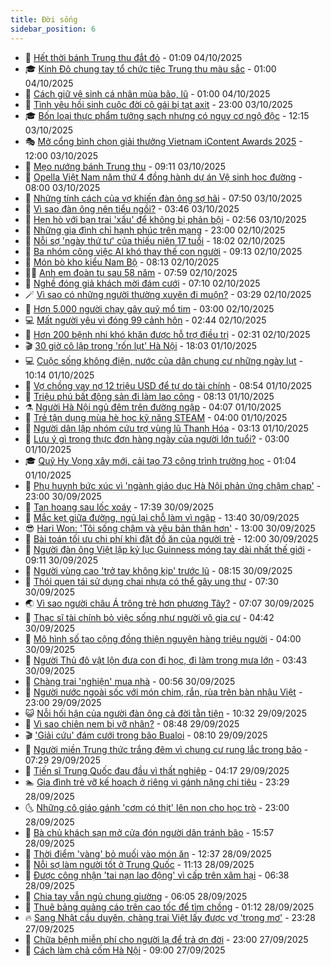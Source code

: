 ```yaml
---
title: Đời sống
sidebar_position: 6
---
```


<!-- vnexpress-doi-song:START -->
- 🚀 [Hết thời bánh Trung thu đắt đỏ](https://vnexpress.net/het-thoi-banh-trung-thu-dat-do-4946855.html) - 01:09 04/10/2025
- 🎓 [Kinh Đô chung tay tổ chức tiệc Trung thu màu sắc](https://vnexpress.net/kinh-do-chung-tay-to-chuc-tiec-trung-thu-mau-sac-4947058.html) - 01:00 04/10/2025
- 🚦 [Cách giữ vệ sinh cá nhân mùa bão, lũ](https://vnexpress.net/cach-giu-ve-sinh-ca-nhan-mua-bao-lu-4946902.html) - 01:00 04/10/2025
- 🦣 [Tình yêu hồi sinh cuộc đời cô gái bị tạt axit](https://vnexpress.net/tinh-yeu-hoi-sinh-cuoc-doi-co-gai-bi-tat-axit-4941692.html) - 23:00 03/10/2025
- 🎓 [Bốn loại thực phẩm tưởng sạch nhưng có nguy cơ ngộ độc](https://vnexpress.net/bon-loai-thuc-pham-tuong-sach-nhung-co-nguy-co-ngo-doc-4943366.html) - 12:15 03/10/2025
- 🎭 [Mở cổng bình chọn giải thưởng Vietnam iContent Awards 2025](https://vnexpress.net/mo-cong-binh-chon-giai-thuong-vietnam-icontent-awards-2025-4947032.html) - 12:00 03/10/2025
- 🦅 [Mẹo nướng bánh Trung thu](https://vnexpress.net/meo-nuong-banh-trung-thu-4946980.html) - 09:11 03/10/2025
- 🎃 [Opella Việt Nam năm thứ 4 đồng hành dự án Vệ sinh học đường](https://vnexpress.net/opella-viet-nam-nam-thu-4-dong-hanh-du-an-ve-sinh-hoc-duong-4946887.html) - 08:00 03/10/2025
- 💪 [Những tính cách của vợ khiến đàn ông sợ hãi](https://vnexpress.net/nhung-tinh-cach-cua-vo-khien-dan-ong-so-hai-4946918.html) - 07:50 03/10/2025
- 🐻 [Vì sao đàn ông nên tiểu ngồi?](https://vnexpress.net/vi-sao-dan-ong-nen-tieu-ngoi-4944679.html) - 03:46 03/10/2025
- 🧠 [Hẹn hò với bạn trai &#39;xấu&#39; để không bị phản bội](https://vnexpress.net/hen-ho-voi-ban-trai-xau-de-khong-bi-phan-boi-4946405.html) - 02:56 03/10/2025
- 🐘 [Những gia đình chỉ hạnh phúc trên mạng](https://vnexpress.net/nhung-gia-dinh-chi-hanh-phuc-tren-mang-4942944.html) - 23:00 02/10/2025
- 👹 [Nỗi sợ &#39;ngày thứ tư&#39; của thiếu niên 17 tuổi](https://vnexpress.net/noi-so-ngay-thu-tu-cua-thieu-nien-17-tuoi-4945659.html) - 18:02 02/10/2025
- 💂 [Ba nhóm công việc AI khó thay thế con người](https://vnexpress.net/ba-nhom-cong-viec-ai-kho-thay-the-con-nguoi-4943693.html) - 09:13 02/10/2025
- 🦍 [Món bò kho kiểu Nam Bộ](https://vnexpress.net/mon-bo-kho-kieu-nam-bo-4946059.html) - 08:13 02/10/2025
- 🧑‍🏫 [Anh em đoàn tụ sau 58 năm](https://vnexpress.net/anh-em-doan-tu-sau-58-nam-4946326.html) - 07:59 02/10/2025
- 🧰 [Nghề đóng giả khách mời đám cưới](https://vnexpress.net/nghe-dong-gia-khach-moi-dam-cuoi-4946350.html) - 07:10 02/10/2025
- 🪄 [Vì sao có những người thường xuyên đi muộn?](https://vnexpress.net/vi-sao-co-nhung-nguoi-thuong-xuyen-di-muon-4946317.html) - 03:29 02/10/2025
- 🐲 [Hơn 5.000 người chạy gây quỹ mổ tim](https://vnexpress.net/hon-5-000-nguoi-chay-gay-quy-mo-tim-4945568.html) - 03:00 02/10/2025
- 💻 [Mất người yêu vì đóng 99 cảnh hôn](https://vnexpress.net/mat-nguoi-yeu-vi-dong-99-canh-hon-4946190.html) - 02:44 02/10/2025
- 🐘 [Hơn 200 bệnh nhi khó khăn được hỗ trợ điều trị](https://vnexpress.net/hon-200-benh-nhi-kho-khan-duoc-ho-tro-dieu-tri-4946230.html) - 02:31 02/10/2025
- 🎬 [30 giờ cô lập trong &#39;rốn lụt&#39; Hà Nội](https://vnexpress.net/30-gio-co-lap-trong-ron-lut-ha-noi-4946145.html) - 18:03 01/10/2025
- 💻 [Cuộc sống không điện, nước của dân chung cư những ngày lụt](https://vnexpress.net/cuoc-song-khong-dien-nuoc-cua-dan-chung-cu-nhung-ngay-lut-4946014.html) - 10:14 01/10/2025
- 🧰 [Vợ chồng vay nợ 12 triệu USD để tự do tài chính](https://vnexpress.net/vo-chong-vay-no-12-trieu-usd-de-tu-do-tai-chinh-4944554.html) - 08:54 01/10/2025
- 🫣 [Triệu phú bất động sản đi làm lao công](https://vnexpress.net/trieu-phu-bat-dong-san-di-lam-lao-cong-4945899.html) - 08:13 01/10/2025
- ⚗️ [Người Hà Nội ngủ đêm trên đường ngập](https://vnexpress.net/nguoi-ha-noi-ngu-dem-tren-duong-ngap-4945837.html) - 04:07 01/10/2025
- 🌊 [Trẻ tận dụng mùa hè học kỹ năng STEAM](https://vnexpress.net/tre-tan-dung-mua-he-hoc-ky-nang-steam-4935362.html) - 04:00 01/10/2025
- 💃 [Người dân lập nhóm cứu trợ vùng lũ Thanh Hóa](https://vnexpress.net/nguoi-dan-lap-nhom-cuu-tro-vung-lu-thanh-hoa-4945714.html) - 03:13 01/10/2025
- 🦆 [Lưu ý gì trong thực đơn hàng ngày của người lớn tuổi?](https://vnexpress.net/luu-y-gi-trong-thuc-don-hang-ngay-cua-nguoi-lon-tuoi-4946146.html) - 03:00 01/10/2025
- 🎓 [Quỹ Hy Vọng xây mới, cải tạo 73 công trình trường học](https://vnexpress.net/quy-hy-vong-xay-moi-cai-tao-73-cong-trinh-truong-hoc-4945720.html) - 01:04 01/10/2025
- 💪 [Phụ huynh bức xúc vì &#39;ngành giáo dục Hà Nội phản ứng chậm chạp&#39;](https://vnexpress.net/phu-huynh-buc-xuc-vi-nganh-giao-duc-ha-noi-phan-ung-cham-chap-4945715.html) - 23:00 30/09/2025
- 🤔 [Tan hoang sau lốc xoáy](https://vnexpress.net/tan-hoang-sau-loc-xoay-4945690.html) - 17:39 30/09/2025
- 🧰 [Mắc kẹt giữa đường, ngủ lại chỗ làm vì ngập](https://vnexpress.net/mac-ket-giua-duong-ngu-lai-cho-lam-vi-ngap-4945676.html) - 13:40 30/09/2025
- 😎 [Hari Won: &#39;Tôi sống chậm và yêu bản thân hơn&#39;](https://vnexpress.net/hari-won-toi-song-cham-va-yeu-ban-than-hon-4935143.html) - 13:00 30/09/2025
- 🌮 [Bài toán tối ưu chi phí khi đặt đồ ăn của người trẻ](https://vnexpress.net/bai-toan-toi-uu-chi-phi-khi-dat-do-an-cua-nguoi-tre-4945619.html) - 12:00 30/09/2025
- 🧠 [Người đàn ông Việt lập kỷ lục Guinness móng tay dài nhất thế giới](https://vnexpress.net/nguoi-dan-ong-viet-lap-ky-luc-guinness-mong-tay-dai-nhat-the-gioi-4945514.html) - 09:11 30/09/2025
- 🎡 [Người vùng cao &#39;trở tay không kịp&#39; trước lũ](https://vnexpress.net/nguoi-vung-cao-tro-tay-khong-kip-truoc-lu-4945503.html) - 08:15 30/09/2025
- 🎡 [Thói quen tái sử dụng chai nhựa có thể gây ung thư](https://vnexpress.net/thoi-quen-tai-su-dung-chai-nhua-co-the-gay-ung-thu-4944758.html) - 07:30 30/09/2025
- 🌏 [Vì sao người châu Á trông trẻ hơn phương Tây?](https://vnexpress.net/vi-sao-nguoi-chau-a-trong-tre-hon-phuong-tay-4945145.html) - 07:07 30/09/2025
- 🐻 [Thạc sĩ tài chính bỏ việc sống như người vô gia cư](https://vnexpress.net/thac-si-tai-chinh-bo-viec-song-nhu-nguoi-vo-gia-cu-4945014.html) - 04:42 30/09/2025
- 💂 [Mô hình số tạo cộng đồng thiện nguyện hàng triệu người](https://vnexpress.net/mo-hinh-so-tao-cong-dong-thien-nguyen-hang-trieu-nguoi-4945314.html) - 04:00 30/09/2025
- 🥸 [Người Thủ đô vật lộn đưa con đi học, đi làm trong mưa lớn](https://vnexpress.net/nguoi-thu-do-vat-lon-dua-con-di-hoc-di-lam-trong-mua-lon-4945366.html) - 03:43 30/09/2025
- 🌋 [Chàng trai &#39;nghiện&#39; mua nhà](https://vnexpress.net/chang-trai-nghien-mua-nha-4945214.html) - 00:56 30/09/2025
- 🦩 [Người nước ngoài sốc với món chim, rắn, rùa trên bàn nhậu Việt](https://vnexpress.net/nguoi-nuoc-ngoai-soc-voi-mon-chim-ran-rua-tren-ban-nhau-viet-4944924.html) - 23:00 29/09/2025
- 😺 [Nỗi hối hận của người đàn ông cả đời tằn tiện](https://vnexpress.net/noi-hoi-han-cua-nguoi-dan-ong-ca-doi-tan-tien-4944898.html) - 10:32 29/09/2025
- 🐻 [Vì sao chiên nem bị vỡ nhân?](https://vnexpress.net/vi-sao-chien-nem-bi-vo-nhan-4945079.html) - 08:48 29/09/2025
- 🎬 [&#39;Giải cứu&#39; đám cưới trong bão Bualoi](https://vnexpress.net/giai-cuu-dam-cuoi-trong-bao-bualoi-4944930.html) - 08:10 29/09/2025
- 🎊 [Người miền Trung thức trắng đêm vì chung cư rung lắc trong bão](https://vnexpress.net/nguoi-mien-trung-thuc-trang-dem-vi-chung-cu-rung-lac-trong-bao-4945002.html) - 07:29 29/09/2025
- 💄 [Tiến sĩ Trung Quốc đau đầu vì thất nghiệp](https://vnexpress.net/tien-si-trung-quoc-dau-dau-vi-that-nghiep-4944731.html) - 04:17 29/09/2025
- 🏊 [Gia đình trẻ vỡ kế hoạch ở riêng vì gánh nặng chi tiêu](https://vnexpress.net/gia-dinh-tre-vo-ke-hoach-o-rieng-vi-ganh-nang-chi-tieu-4941274.html) - 23:29 28/09/2025
- 🌜 [Những cô giáo gánh &#39;cơm có thịt&#39; lên non cho học trò](https://vnexpress.net/nhung-co-giao-ganh-com-co-thit-len-non-cho-hoc-tro-4944434.html) - 23:00 28/09/2025
- 🤡 [Bà chủ khách sạn mở cửa đón người dân tránh bão](https://vnexpress.net/ba-chu-khach-san-mo-cua-don-nguoi-dan-tranh-bao-4944712.html) - 15:57 28/09/2025
- 🥰 [Thời điểm &#39;vàng&#39; bỏ muối vào món ăn](https://vnexpress.net/thoi-diem-vang-bo-muoi-vao-mon-an-4942933.html) - 12:37 28/09/2025
- 🦍 [Nỗi sợ làm người tốt ở Trung Quốc](https://vnexpress.net/noi-so-lam-nguoi-tot-o-trung-quoc-4944651.html) - 11:13 28/09/2025
- 🫣 [Được công nhận &#39;tai nạn lao động&#39; vì cấp trên xâm hại](https://vnexpress.net/duoc-cong-nhan-tai-nan-lao-dong-vi-cap-tren-xam-hai-4944372.html) - 06:38 28/09/2025
- 🚦 [Chia tay vẫn ngủ chung giường](https://vnexpress.net/chia-tay-van-ngu-chung-giuong-4944428.html) - 06:05 28/09/2025
- 🐘 [Thuê bảng quảng cáo trên cao tốc để tìm chồng](https://vnexpress.net/thue-bang-quang-cao-tren-cao-toc-de-tim-chong-4944531.html) - 01:12 28/09/2025
- 🔥 [Sang Nhật cầu duyên, chàng trai Việt lấy được vợ &#39;trong mơ&#39;](https://vnexpress.net/sang-nhat-cau-duyen-chang-trai-viet-lay-duoc-vo-trong-mo-4939437.html) - 23:28 27/09/2025
- 🎃 [Chữa bệnh miễn phí cho người lạ để trả ơn đời](https://vnexpress.net/chua-benh-mien-phi-cho-nguoi-la-de-tra-on-doi-4943042.html) - 23:00 27/09/2025
- 🥳 [Cách làm chả cốm Hà Nội](https://vnexpress.net/cach-lam-cha-com-ha-noi-4944421.html) - 09:00 27/09/2025<!-- vnexpress-doi-song:END -->
